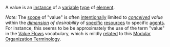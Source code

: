 A value is an [instance](https://github.com/gcassel/Modular-Organization-Terminology/blob/master/terms/instance.md) of a [variable](https://github.com/gcassel/Modular-Organization-Terminology/blob/master/terms/variable.md) [type](https://github.com/gcassel/Modular-Organization-Terminology/blob/master/terms/type.md) of [element](https://github.com/gcassel/Modular-Organization-Terminology/blob/master/terms/element.md).

*Note:*  The [scope](https://github.com/gcassel/Modular-Organization-Terminology/blob/master/terms/scope.md) of "value" is often [intentionally](https://github.com/gcassel/Modular-Organization-Terminology/blob/master/terms/intention.md) limited to *[conceived](https://github.com/gcassel/Modular-Organization-Terminology/blob/master/terms/concept.md) value* within the *[dimension](https://github.com/gcassel/Modular-Organization-Terminology/blob/master/terms/dimension.md) of desirability*  of [specific](https://github.com/gcassel/Modular-Organization-Terminology/blob/master/terms/specific.md) [resources](https://github.com/gcassel/Modular-Organization-Terminology/blob/master/terms/resource.md) to specific [agents](https://github.com/gcassel/Modular-Organization-Terminology/blob/master/terms/agents.md).  For instance, this seems to be be approximately the use of the term "value" in the [Value Flows](https://www.valueflo.ws/) vocabulary, which is mildly [related](https://github.com/gcassel/Modular-Organization-Terminology/blob/master/terms/relationship.md) to this [Modular Organization Terminology](https://github.com/gcassel/Modular-Organization-Terminology).
